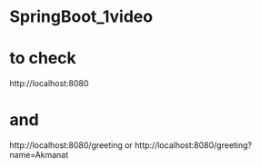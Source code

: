 # SpringBoot_1video
# to check
http://localhost:8080
# and 
http://localhost:8080/greeting or http://localhost:8080/greeting?name=Akmanat
